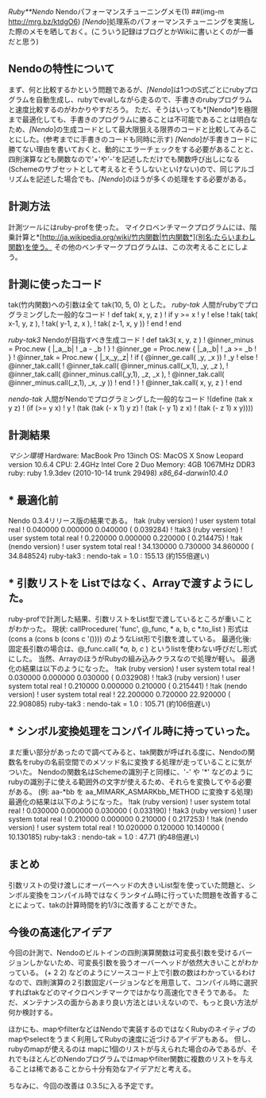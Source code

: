 *Ruby**Nendo* Nendoパフォーマンスチューニングメモ(1)
 ##(img-m http://mrg.bz/ktdgO6)
*[Nendo*]処理系のパフォーマンスチューニングを実施した際のメモを晒しておく。(こういう記録はブログとかWikiに書いとくのが一番だと思う)

## Nendoの特性について
まず、何と比較するかという問題であるが、*[Nendo*]は1つのS式ごとにrubyプログラムを自動生成し、rubyでevalしながら走るので、手書きのrubyプログラムと速度比較するのがわかりやすだろう。
ただ、そうはいっても*[Nendo*]を極限まで最適化しても、手書きのプログラムに勝ることは不可能であることは明白なため、*[Nendo*]の生成コードとして最大限狙える限界のコードと比較してみることにした。(参考までに手書きのコードも同時に示す)
*[Nendo*]が手書きコードに勝てない理由を書いておくと、動的にエラーチェックをする必要があることと、四則演算なども関数なので'+'や'-'を記述しただけでも関数呼び出しになる(Schemeのサブセットとして考えるとそうしないといけない)ので、同じアルゴリズムを記述した場合でも、*[Nendo*]のほうが多くの処理をする必要がある。

## 計測方法
計測ツールにはruby-profを使った。
マイクロベンチマークプログラムには、階乗計算と*[http://ja.wikipedia.org/wiki/竹内関数|竹内関数*](別名:たらいまわし関数)を使う。
その他のベンチマークプログラムは、この次考えることにしよう。

## 計測に使ったコード
tak(竹内関数)への引数は全て tak(10, 5, 0) とした。
*ruby-tak*
 人間がrubyでプログラミングした一般的なコード
!  def tak( x, y, z )
!    if y >= x
!      y
!    else
!      tak( tak( x-1, y, z ),
!           tak( y-1, z, x ),
!           tak( z-1, x, y ))
!    end
!  end

*ruby-tak3*
 Nendoが目指すべき生成コード
!  def tak3( x, y, z )
!    @inner_minus = Proc.new { |_a,_b|
!      _a - _b
!    }
!    @inner_ge  = Proc.new { |_a,_b|
!      _a >= _b
!    }
!    @inner_tak = Proc.new { |_x,_y,_z| 
!      if ( @inner_ge.call( _y, _x ))
!        _y
!      else
!        @inner_tak.call(
!                        @inner_tak.call( @inner_minus.call(_x,1), _y, _z ),
!                        @inner_tak.call( @inner_minus.call(_y,1), _z, _x ),
!                        @inner_tak.call( @inner_minus.call(_z,1), _x, _y ))
!      end
!    }
!    @inner_tak.call( x, y, z )
!  end

*nendo-tak*
 人間がNendoでプログラミングした一般的なコード
!(define (tak x y z)
!  (if (>= y x)
!      y
!      (tak (tak (- x 1) y z)
!           (tak (- y 1) z x)
!           (tak (- z 1) x y))))

## 計測結果
*マシン環境*
 Hardware: MacBook Pro 13inch
 OS:       MacOS X Snow Leopard version 10.6.4
 CPU:      2.4GHz Intel Core 2 Duo
 Memory:   4GB 1067MHz DDR3
 ruby:     ruby 1.9.3dev (2010-10-14 trunk 29498) *x86_64-darwin10.4.0*

## * 最適化前
Nendo 0.3.4リリース版の結果である。
!tak   (ruby version)
!      user     system      total        real
!  0.040000   0.000000   0.040000 (  0.039284)
!
!tak3  (ruby version)
!      user     system      total        real
!  0.220000   0.000000   0.220000 (  0.214475)
!
!tak   (nendo version)
!      user     system      total        real
! 34.130000   0.730000  34.860000 ( 34.848524)
ruby-tak3 : nendo-tak = 1.0 : 155.13 (約155倍遅い)

## * 引数リストを Listではなく、Arrayで渡すようにした。
ruby-profで計測した結果、引数リストをList型で渡しているところが重いことがわかった。
現状:     callProcedure( 'func', @_func, * a, b, c *.to_list ) 形式は (cons a (cons b (cons c '()))) のようなList形で引数を渡している。
最適化後: 固定長引数の場合は、@_func.call( **a, b, c* ) というlistを使わない呼びだし形式にした。
当然、ArrayのほうがRubyの組み込みクラスなので処理が軽い。
最適化の結果は以下のようになった。
!tak   (ruby version)
!      user     system      total        real
!  0.030000   0.000000   0.030000 (  0.032908)
!
!tak3  (ruby version)
!      user     system      total        real
!  0.210000   0.000000   0.210000 (  0.215441)
!
!tak   (nendo version)
!      user     system      total        real
! 22.200000   0.720000  22.920000 ( 22.908085)
ruby-tak3 : nendo-tak = 1.0 : 105.71 (約106倍遅い)

## * シンボル変換処理をコンパイル時に持っていった。
まだ重い部分があったので調べてみると、tak関数が呼ばれる度に、Nendoの関数名をrubyの名前空間でのメソッド名に変換する処理が走っていることに気がついた。
Nendoの関数名はSchemeの識別子と同様に、'-' や '*' などのように rubyの識別子に使える範囲外の文字が使えるため、それらを変換してやる必要がある。
(例: aa-*bb を aa_MIMARK_ASMARKbb_METHOD に変換する処理)
最適化の結果は以下のようになった。
!tak   (ruby version)
!      user     system      total        real
!  0.030000   0.000000   0.030000 (  0.033190)
!
!tak3  (ruby version)
!      user     system      total        real
!  0.210000   0.000000   0.210000 (  0.217253)
!
!tak   (nendo version)
!      user     system      total        real
! 10.020000   0.120000  10.140000 ( 10.130185)
ruby-tak3 : nendo-tak = 1.0 : 47.71 (約48倍遅い)

## まとめ
引数リストの受け渡しにオーバーヘッドの大きいList型を使っていた問題と、シンボル変換をコンパイル時ではなくランタイム時に行っていた問題を改善することによって、takの計算時間を約1/3に改善することができた。

## 今後の高速化アイデア
今回の計測で、Nendoのビルトインの四則演算関数は可変長引数を受けるバージョンしかないため、可変長引数を扱うオーバーヘッドが依然大きいことがわかっている。
(+ 2 2) などのようにソースコード上で引数の数はわかっているわけなので、四則演算の２引数固定バージョンなどを用意して、コンパイル時に選択すればtakなどのマイクロベンチマークではかなり高速化できそうである。
ただ、メンテナンスの面からあまり良い方法とはいえないので、もっと良い方法が何か検討する。

ほかにも、mapやfilterなどはNendoで実装するのではなくRubyのネイティブのmapやselectをうまく利用してRubyの速度に近づけるアイデアもある。
但し、rubyのmapが使えるのは mapに1個のリストが与えられた場合のみであるが、それでもほとんどのNendoプログラムではmapやfilter関数に複数のリストを与えることは稀であることから十分有効なアイデアだと考える。

ちなみに、今回の改善は 0.3.5に入る予定です。
